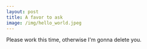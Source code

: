 ```yaml
---
layout: post
title: A favor to ask
image: /img/hello_world.jpeg
---
```


Please work this time, otherwise I'm gonna delete you. 
